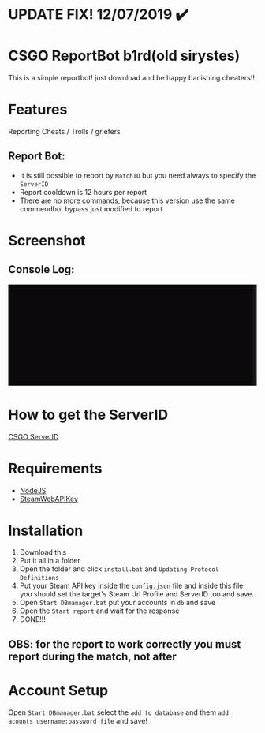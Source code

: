 # UPDATE FIX! 12/07/2019 ✔️

# CSGO ReportBot b1rd(old sirystes)

This is a simple reportbot! just download and be happy banishing cheaters!!

# Features
Reporting Cheats / Trolls / griefers

## Report Bot:

- It is still possible to report by `MatchID` but you need always to specify the `ServerID` 
- Report cooldown is 12 hours per report
- There are no more commands, because this version use the same commendbot bypass just modified to report

# Screenshot

## Console Log:

![Console Screenshot](./console.gif)

# How to get the ServerID
[CSGO ServerID](https://raw.githubusercontent.com/codsec/b1rd_ReportBot_CSGO/master/server%20id.png)

# Requirements

- [NodeJS](https://nodejs.org/)
- [SteamWebAPIKey](https://steamcommunity.com/dev/apikey)

# Installation

1. Download this
2. Put it all in a folder
3. Open the folder and click `install.bat` and `Updating Protocol Definitions`
4. Put your Steam API key inside the `config.json` file and inside this file you should set the target's Steam Url Profile and ServerID too and save.
5. Open `Start DBmanager.bat` put your accounts in `db` and save
6. Open the `Start report` and wait for the response
7. DONE!!!

## OBS: for the report to work correctly you must report during the match, not after

# Account Setup

Open `Start DBmanager.bat` select the `add to database` and them `add acounts username:password file` and save!
